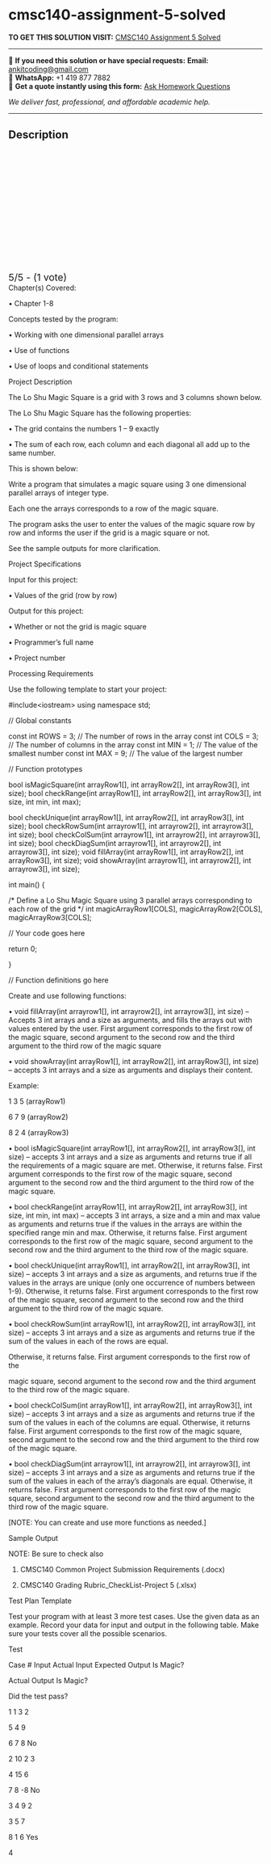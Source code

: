 # cmsc140-assignment-5-solved
**TO GET THIS SOLUTION VISIT:** [CMSC140 Assignment 5 Solved](https://www.ankitcodinghub.com/product/cmsc140-solved/)


---

📩 **If you need this solution or have special requests:** **Email:** ankitcoding@gmail.com  
📱 **WhatsApp:** +1 419 877 7882  
📄 **Get a quote instantly using this form:** [Ask Homework Questions](https://www.ankitcodinghub.com/services/ask-homework-questions/)

*We deliver fast, professional, and affordable academic help.*

---

<h2>Description</h2>



<div class="kk-star-ratings kksr-auto kksr-align-center kksr-valign-top" data-payload="{&quot;align&quot;:&quot;center&quot;,&quot;id&quot;:&quot;115000&quot;,&quot;slug&quot;:&quot;default&quot;,&quot;valign&quot;:&quot;top&quot;,&quot;ignore&quot;:&quot;&quot;,&quot;reference&quot;:&quot;auto&quot;,&quot;class&quot;:&quot;&quot;,&quot;count&quot;:&quot;1&quot;,&quot;legendonly&quot;:&quot;&quot;,&quot;readonly&quot;:&quot;&quot;,&quot;score&quot;:&quot;5&quot;,&quot;starsonly&quot;:&quot;&quot;,&quot;best&quot;:&quot;5&quot;,&quot;gap&quot;:&quot;4&quot;,&quot;greet&quot;:&quot;Rate this product&quot;,&quot;legend&quot;:&quot;5\/5 - (1 vote)&quot;,&quot;size&quot;:&quot;24&quot;,&quot;title&quot;:&quot;CMSC140 Assignment 5  Solved&quot;,&quot;width&quot;:&quot;138&quot;,&quot;_legend&quot;:&quot;{score}\/{best} - ({count} {votes})&quot;,&quot;font_factor&quot;:&quot;1.25&quot;}">

<div class="kksr-stars">

<div class="kksr-stars-inactive">
            <div class="kksr-star" data-star="1" style="padding-right: 4px">


<div class="kksr-icon" style="width: 24px; height: 24px;"></div>
        </div>
            <div class="kksr-star" data-star="2" style="padding-right: 4px">


<div class="kksr-icon" style="width: 24px; height: 24px;"></div>
        </div>
            <div class="kksr-star" data-star="3" style="padding-right: 4px">


<div class="kksr-icon" style="width: 24px; height: 24px;"></div>
        </div>
            <div class="kksr-star" data-star="4" style="padding-right: 4px">


<div class="kksr-icon" style="width: 24px; height: 24px;"></div>
        </div>
            <div class="kksr-star" data-star="5" style="padding-right: 4px">


<div class="kksr-icon" style="width: 24px; height: 24px;"></div>
        </div>
    </div>

<div class="kksr-stars-active" style="width: 138px;">
            <div class="kksr-star" style="padding-right: 4px">


<div class="kksr-icon" style="width: 24px; height: 24px;"></div>
        </div>
            <div class="kksr-star" style="padding-right: 4px">


<div class="kksr-icon" style="width: 24px; height: 24px;"></div>
        </div>
            <div class="kksr-star" style="padding-right: 4px">


<div class="kksr-icon" style="width: 24px; height: 24px;"></div>
        </div>
            <div class="kksr-star" style="padding-right: 4px">


<div class="kksr-icon" style="width: 24px; height: 24px;"></div>
        </div>
            <div class="kksr-star" style="padding-right: 4px">


<div class="kksr-icon" style="width: 24px; height: 24px;"></div>
        </div>
    </div>
</div>


<div class="kksr-legend" style="font-size: 19.2px;">
            5/5 - (1 vote)    </div>
    </div>
Chapter(s) Covered:

• Chapter 1-8

Concepts tested by the program:

• Working with one dimensional parallel arrays

• Use of functions

• Use of loops and conditional statements

Project Description

The Lo Shu Magic Square is a grid with 3 rows and 3 columns shown below.

The Lo Shu Magic Square has the following properties:

• The grid contains the numbers 1 – 9 exactly

• The sum of each row, each column and each diagonal all add up to the same number.

This is shown below:

Write a program that simulates a magic square using 3 one dimensional parallel arrays of integer type.

Each one the arrays corresponds to a row of the magic square.

The program asks the user to enter the values of the magic square row by row and informs the user if the grid is a magic square or not.

See the sample outputs for more clarification.

Project Specifications

Input for this project:

• Values of the grid (row by row)

Output for this project:

• Whether or not the grid is magic square

• Programmer’s full name

• Project number

Processing Requirements

Use the following template to start your project:

#include&lt;iostream&gt; using namespace std;

// Global constants

const int ROWS = 3; // The number of rows in the array const int COLS = 3; // The number of columns in the array const int MIN = 1; // The value of the smallest number const int MAX = 9; // The value of the largest number

// Function prototypes

bool isMagicSquare(int arrayRow1[], int arrayRow2[], int arrayRow3[], int size); bool checkRange(int arrayRow1[], int arrayRow2[], int arrayRow3[], int size, int min, int max);

bool checkUnique(int arrayRow1[], int arrayRow2[], int arrayRow3[], int size); bool checkRowSum(int arrayrow1[], int arrayrow2[], int arrayrow3[], int size); bool checkColSum(int arrayrow1[], int arrayrow2[], int arrayrow3[], int size); bool checkDiagSum(int arrayrow1[], int arrayrow2[], int arrayrow3[], int size); void fillArray(int arrayRow1[], int arrayRow2[], int arrayRow3[], int size); void showArray(int arrayrow1[], int arrayrow2[], int arrayrow3[], int size);

int main() {

/* Define a Lo Shu Magic Square using 3 parallel arrays corresponding to each row of the grid */ int magicArrayRow1[COLS], magicArrayRow2[COLS], magicArrayRow3[COLS];

// Your code goes here

return 0;

}

// Function definitions go here

Create and use following functions:

• void fillArray(int arrayrow1[], int arrayrow2[], int arrayrow3[], int size) – Accepts 3 int arrays and a size as arguments, and fills the arrays out with values entered by the user. First argument corresponds to the first row of the magic square, second argument to the second row and the third argument to the third row of the magic square

• void showArray(int arrayRow1[], int arrayRow2[], int arrayRow3[], int size) – accepts 3 int arrays and a size as arguments and displays their content.

Example:

1 3 5 (arrayRow1)

6 7 9 (arrayRow2)

8 2 4 (arrayRow3)

• bool isMagicSquare(int arrayRow1[], int arrayRow2[], int arrayRow3[], int size) – accepts 3 int arrays and a size as arguments and returns true if all the requirements of a magic square are met. Otherwise, it returns false. First argument corresponds to the first row of the magic square, second argument to the second row and the third argument to the third row of the magic square.

• bool checkRange(int arrayRow1[], int arrayRow2[], int arrayRow3[], int size, int min, int max) – accepts 3 int arrays, a size and a min and max value as arguments and returns true if the values in the arrays are within the specified range min and max. Otherwise, it returns false. First argument corresponds to the first row of the magic square, second argument to the second row and the third argument to the third row of the magic square.

• bool checkUnique(int arrayRow1[], int arrayRow2[], int arrayRow3[], int size) – accepts 3 int arrays and a size as arguments, and returns true if the values in the arrays are unique (only one occurrence of numbers between 1-9). Otherwise, it returns false. First argument corresponds to the first row of the magic square, second argument to the second row and the third argument to the third row of the magic square.

• bool checkRowSum(int arrayRow1[], int arrayRow2[], int arrayRow3[], int size) – accepts 3 int arrays and a size as arguments and returns true if the sum of the values in each of the rows are equal.

Otherwise, it returns false. First argument corresponds to the first row of the

magic square, second argument to the second row and the third argument to the third row of the magic square.

• bool checkColSum(int arrayRow1[], int arrayRow2[], int arrayRow3[], int size) – accepts 3 int arrays and a size as arguments and returns true if the sum of the values in each of the columns are equal. Otherwise, it returns false. First argument corresponds to the first row of the magic square, second argument to the second row and the third argument to the third row of the magic square.

• bool checkDiagSum(int arrayrow1[], int arrayrow2[], int arrayrow3[], int size) – accepts 3 int arrays and a size as arguments and returns true if the sum of the values in each of the array’s diagonals are equal. Otherwise, it returns false. First argument corresponds to the first row of the magic square, second argument to the second row and the third argument to the third row of the magic square.

[NOTE: You can create and use more functions as needed.]

Sample Output

NOTE: Be sure to check also

1. CMSC140 Common Project Submission Requirements (.docx)

2. CMSC140 Grading Rubric_CheckList-Project 5 (.xlsx)

Test Plan Template

Test your program with at least 3 more test cases. Use the given data as an example. Record your data for input and output in the following table. Make sure your tests cover all the possible scenarios.

Test

Case # Input Actual Input Expected Output Is Magic?

Actual Output Is Magic?

Did the test pass?

1 1 3 2

5 4 9

6 7 8 No

2 10 2 3

4 15 6

7 8 -8 No

3 4 9 2

3 5 7

8 1 6 Yes

4
